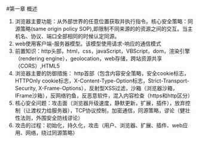 #第一章 概述
1. 浏览器主要功能：从外部世界的任意位置获取并执行指令。核心安全策略：同源策略(same origin policy SOP),即限制不同来源的的资源之间的交互。当主机名、协议、端口全部相同的时候认定同源。
2. web使用客户端-服务器模型。该模型使用请求-响应的通信模式
3. 前置知识：http头部，html，css，javaScript，VBScript，dom，渲染引擎（rendering engine），geolocation，web存储，跨站资源共享（CORS）,HTML5
4. 浏览器主要的防御措施： http首部（包含内容安全策略，安全cookie标志，HTTPOnly cookie标志，X-Content-Type-Option标志，Strict-Transport-Security, X-Frame-Options），反射型XSS过滤，沙箱（浏览器沙箱，IFrame沙箱），反网络钓鱼，反恶意软件，混入内容检查（https和http区分）
5. 核心安全问题：攻击面（浏览器升级速度，静默更新，扩展，插件），放弃控制（让渡权力给服务器），TCP协议控制，加密通信，同源策略，谬论（健壮性法则，外围安全防线谬论）
6. 攻击的过程：初始化，持久化，攻击（用户、浏览器、扩展、插件、web应用、网络，绕过同源策略）

